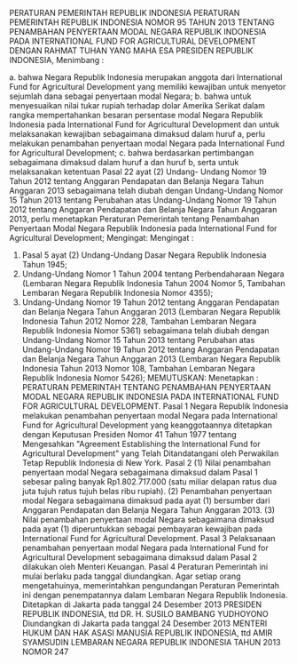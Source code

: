  PERATURAN PEMERINTAH REPUBLIK INDONESIA PERATURAN PEMERINTAH REPUBLIK INDONESIA NOMOR 95 TAHUN 2013 TENTANG PENAMBAHAN PENYERTAAN MODAL NEGARA REPUBLIK INDONESIA PADA INTERNATIONAL FUND FOR AGRICULTURAL DEVELOPMENT
DENGAN RAHMAT TUHAN YANG MAHA ESA PRESIDEN REPUBLIK INDONESIA,
Menimbang :

a. bahwa Negara Republik Indonesia merupakan anggota dari International Fund for Agricultural Development yang memiliki kewajiban untuk menyetor sejumlah dana sebagai penyertaan modal Negara;
b. bahwa untuk menyesuaikan nilai tukar rupiah terhadap dolar Amerika Serikat dalam rangka mempertahankan besaran persentase modal Negara Republik Indonesia pada International Fund for Agricultural Development dan untuk melaksanakan kewajiban sebagaimana dimaksud dalam huruf a, perlu melakukan penambahan penyertaan modal Negara pada International Fund for Agricultural Development;
c. bahwa berdasarkan pertimbangan sebagaimana dimaksud dalam huruf a dan huruf b, serta untuk melaksanakan ketentuan Pasal 22 ayat (2) Undang- Undang Nomor 19 Tahun 2012 tentang Anggaran Pendapatan dan Belanja Negara Tahun Anggaran 2013 sebagaimana telah diubah dengan Undang-Undang Nomor 15 Tahun 2013 tentang Perubahan atas Undang-Undang Nomor 19 Tahun 2012 tentang Anggaran Pendapatan dan Belanja Negara Tahun Anggaran 2013, perlu menetapkan Peraturan Pemerintah tentang Penambahan Penyertaan Modal Negara Republik Indonesia pada International Fund for Agricultural Development;
Mengingat:
Mengingat :

1. Pasal 5 ayat (2) Undang-Undang Dasar Negara Republik Indonesia Tahun 1945;
2. Undang-Undang Nomor 1 Tahun 2004 tentang Perbendaharaan Negara (Lembaran Negara Republik Indonesia Tahun 2004 Nomor 5, Tambahan Lembaran Negara Republik Indonesia Nomor 4355);
3. Undang-Undang Nomor 19 Tahun 2012 tentang Anggaran Pendapatan dan Belanja Negara Tahun Anggaran 2013 (Lembaran Negara Republik Indonesia Tahun 2012 Nomor 228, Tambahan Lembaran Negara Republik Indonesia Nomor 5361) sebagaimana telah diubah dengan Undang-Undang Nomor 15 Tahun 2013 tentang Perubahan atas Undang-Undang Nomor 19 Tahun 2012 tentang Anggaran Pendapatan dan Belanja Negara Tahun Anggaran 2013 (Lembaran Negara Republik Indonesia Tahun 2013 Nomor 108, Tambahan Lembaran Negara Republik Indonesia Nomor 5426);
MEMUTUSKAN:
 Menetapkan : PERATURAN PEMERINTAH TENTANG PENAMBAHAN PENYERTAAN MODAL NEGARA REPUBLIK INDONESIA PADA INTERNATIONAL FUND FOR AGRICULTURAL DEVELOPMENT.
Pasal 1
Negara Republik Indonesia melakukan penambahan penyertaan modal Negara pada International Fund for Agricultural Development yang keanggotaannya ditetapkan dengan Keputusan Presiden Nomor 41 Tahun 1977 tentang Mengesahkan "Agreement Establishing the International Fund for Agricultural Development" yang Telah Ditandatangani oleh Perwakilan Tetap Republik Indonesia di New York.
Pasal 2
(1) Nilai penambahan penyertaan modal Negara sebagaimana dimaksud dalam Pasal 1 sebesar paling banyak Rp1.802.717.000 (satu miliar delapan ratus dua juta tujuh ratus tujuh belas ribu rupiah).
(2) Penambahan penyertaan modal Negara sebagaimana dimaksud pada ayat (1) bersumber dari Anggaran Pendapatan dan Belanja Negara Tahun Anggaran 2013.
(3) Nilai penambahan penyertaan modal Negara sebagaimana dimaksud pada ayat (1) diperuntukkan sebagai pembayaran kewajiban pada International Fund for Agricultural Development.
Pasal 3
Pelaksanaan penambahan penyertaan modal Negara pada International Fund for Agricultural Development sebagaimana dimaksud dalam Pasal 2 dilakukan oleh Menteri Keuangan.
Pasal 4
Peraturan Pemerintah ini mulai berlaku pada tanggal diundangkan.
Agar setiap orang mengetahuinya, memerintahkan pengundangan Peraturan Pemerintah ini dengan penempatannya dalam Lembaran Negara Republik Indonesia. Ditetapkan di Jakarta pada tanggal 24 Desember 2013 PRESIDEN REPUBLIK INDONESIA, ttd DR. H. SUSILO BAMBANG YUDHOYONO Diundangkan di Jakarta pada tanggal 24 Desember 2013 MENTERI HUKUM DAN HAK ASASI MANUSIA REPUBLIK INDONESIA, ttd AMIR SYAMSUDIN LEMBARAN NEGARA REPUBLIK INDONESIA TAHUN 2013 NOMOR 247